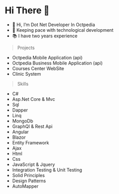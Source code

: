 # Hi There 👋
- 👋 Hi, I’m Dot Net Developer In Octpedia
- 👀 Keeping pace with technological development
- 📚 I have two years experience

> Projects
- Octpedia Mobile Application (api)
- Octpedia Business Mobile Application (api)
- Courses Center WebSite
- Clinic System

> Skills
- C# 
- Asp.Net Core & Mvc 
- Sql
- Dapper
- Linq
- MongoDb
- GraphQl & Rest Api
- Angular
- Blazor 
- Entity Framework
- Ajax
- Html
- Css
- JavaScript & Jquery
- Integration Testing & Unit Testing
- Solid Principles
- Design Patterns
- AutoMapper
<!---
AbdallahDotNet/AbdallahDotNet is a ✨ special ✨ repository because its `README.md` (this file) appears on your GitHub profile.
You can click the Preview link to take a look at your changes.
--->
